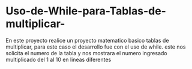 # Uso-de-While-para-Tablas-de-multiplicar-
En este proyecto realice un proyecto matematico basico tablas de multiplicar, para este caso el desarrollo fue con el uso de while. este nos solicita el numero de la tabla y nos mostrara el numero ingresado multiplicado del 1 al 10 en lineas diferentes 
